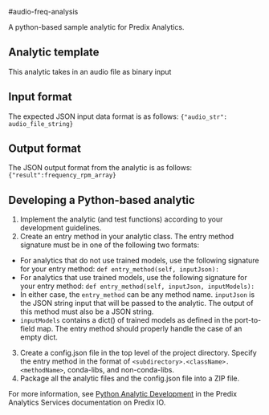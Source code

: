 #audio-freq-analysis

A python-based sample analytic for Predix Analytics.

## Analytic template
This analytic takes in an audio file as binary input

## Input format
The expected JSON input data format is as follows:
`{"audio_str": audio_file_string}`

## Output format
The JSON output format from the analytic is as follows:
`{"result":frequency_rpm_array}`

## Developing a Python-based analytic
1. Implement the analytic (and test functions) according to your development guidelines.
2. Create an entry method in your analytic class. The entry method signature must be in one of the following two formats:
 * For analytics that do not use trained models, use the following signature for your entry method:
  `def entry_method(self, inputJson):`
 * For analytics that use trained models, use the following signature for your entry method:
  `def entry_method(self, inputJson, inputModels):`
 * In either case, the `entry_method` can be any method name. `inputJson` is the JSON string input that will be passed to the analytic. The output of this method must also be a JSON string.
 * `inputModels` contains a dict() of trained models as defined in the port-to-field map. The entry method should properly handle the case of an empty dict.
3. Create a config.json file in the top level of the project directory. Specify the entry method in the format of `<subdirectory>.<className>.<methodName>`, conda-libs, and non-conda-libs.
4. Package all the analytic files and the config.json file into a ZIP file.

For more information, see [Python Analytic Development](https://docs.predix.io/en-US/content/service/analytics_services/analytics_framework/analytic-development#concept_9cbf93d9-d4f2-4b42-8695-4c3195f04a79) in the Predix Analytics Services documentation on Predix IO.
